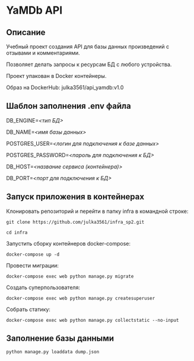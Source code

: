 # YaMDb API


## Описание

Учебный проект создания API для базы данных произведений с отзывами и комментариями. 

Позволяет делать запросы к ресурсам БД с любого устройства.

Проект упакован в Docker контейнеры.

Образ на DockerHub: julka3561/api_yamdb:v1.0

## Шаблон заполнения .env файла

DB_ENGINE=*<тип БД>*

DB_NAME=*<имя базы данных>*

POSTGRES_USER=*<логин для подключения к базе данных>*

POSTGRES_PASSWORD=*<пароль для подключения к БД>*

DB_HOST=*<название сервиса (контейнера)>*

DB_PORT=*<порт для подключения к БД>*

## Запуск приложения в контейнерах

Клонировать репозиторий и перейти в папку infra в командной строке:
```
git clone https://github.com/julka3561/infra_sp2.git
```

```
cd infra
```

Запустить сборку контейнеров docker-compose:

```
docker-compose up -d
```
Провести миграции: 

```
docker-compose exec web python manage.py migrate
```

Создать суперпользователя:

```
docker-compose exec web python manage.py createsuperuser
```
Собрать статику:

```
docker-compose exec web python manage.py collectstatic --no-input
```

## Заполнение базы данными

```
python manage.py loaddata dump.json 
```